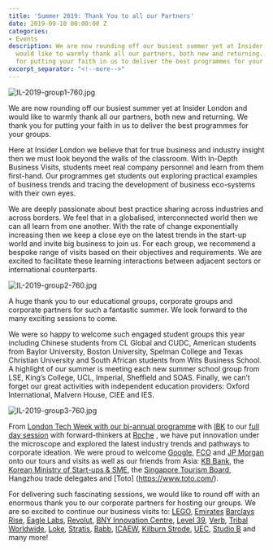 ```yaml
---
title: 'Summer 2019: Thank You to all our Partners'
date: 2019-09-10 00:00:00 Z
categories:
- Events
description: We are now rounding off our busiest summer yet at Insider London and
  would like to warmly thank all our partners, both new and returning. We thank you
  for putting your faith in us to deliver the best programmes for your groups.
excerpt_separator: "<!--more-->"
---
```


![IL-2019-group1-760.jpg](/uploads/IL-2019-group1-760.jpg)

We are now rounding off our busiest summer yet at Insider London and would like to warmly thank all our partners, both new and returning. We thank you for putting your faith in us to deliver the best programmes for your groups.

<!--more-->

Here at Insider London we believe that for true business and industry insight then we must look beyond the walls of the classroom. With In-Depth Business Visits, students meet real company personnel and learn from them first-hand. Our programmes get students out exploring practical examples of business trends and tracing the development of business eco-systems with their own eyes.

We are deeply passionate about best practice sharing across industries and across borders. We feel that in a globalised, interconnected world then we can all learn from one another. With the rate of change exponentially increasing then we keep a close eye on the latest trends in the start-up world and invite big business to join us. For each group, we recommend a bespoke range of visits based on their objectives and requirements. We are excited to facilitate these learning interactions between adjacent sectors or international counterparts.

![IL-2019-group2-760.jpg](/uploads/IL-2019-group2-760.jpg)

A huge thank you to our educational groups, corporate groups and corporate partners for such a fantastic summer. We look forward to the many exciting sessions to come.

We were so happy to welcome such engaged student groups this year including Chinese students from CL Global and CUDC, American students from Baylor University, Boston University, Spelman College and Texas Christian University and South African students from Wits Business School. A highlight of our summer is meeting each new summer school group from LSE, King’s College, UCL, Imperial, Sheffield and SOAS. Finally, we can’t forget our great activities with independent education providers: Oxford International, Malvern House, CIEE and IES.

![IL-2019-group3-760.jpg](/uploads/IL-2019-group3-760.jpg)

From [London Tech Week with our bi-annual programme](https://www.insiderlondon.com/blog/ibk-tech-week/) with [IBK](https://global.ibk.co.kr/) to our [full day session](https://www.insiderlondon.com/blog/roche-delegates-enjoy-in-depth-business-visits/) with forward-thinkers at [Roche](https://www.roche.co.uk/) , we have put innovation under the microscope and explored the latest industry trends and pathways to corporate ideation. We were proud to welcome [Google](https://about.google/), [FCO](https://www.gov.uk/government/organisations/foreign-commonwealth-office) and [JP Morgan](https://www.jpmorgan.com/country/US/en/jpmorgan) onto our tours and visits as well as our friends from Asia: [KB Bank](https://www.kb.cz/en/), the [Korean Ministry of Start-ups & SME](https://www.mss.go.kr/site/eng/main.do), the [Singapore Tourism Board](https://www.stb.gov.sg/content/stb/en.html), Hangzhou trade delegates and [Toto] (https://www.toto.com/).

For delivering such fascinating sessions, we would like to round off with an enormous thank you to our corporate partners for hosting our groups. We are so excited to continue our business visits to: [LEGO](https://www.lego.com/en), [Emirates](https://www.emirates.com ) [Barclays Rise]( https://rise.barclays/ ), [Eagle Labs](https://labs.uk.barclays/ ), [Revolut](https://www.revolut.com/ ), [BNY Innovation Centre](https://www.bnymellon.com/us/en/who-we-are/innovation-center/emea-innovation-centre.jsp ), [Level 39](https://www.level39.co/ ), [Verb](https://verbbrands.com/), [Tribal Worldwide](https://www.tribalworldwide.co.uk/), [Loke](https://loke.global/ ), [Stratis](https://stratisplatform.com/), [Babb](https://getbabb.com ), [ICAEW](https://www.icaew.com/ ), [Kilburn Strode](https://www.kilburnstrode.com/ ), [UEC](https://www.urbanedgecapital.co.uk/ ), [Studio B](https://www.youandb.co.uk/our-stores-london/ ) and many more!
